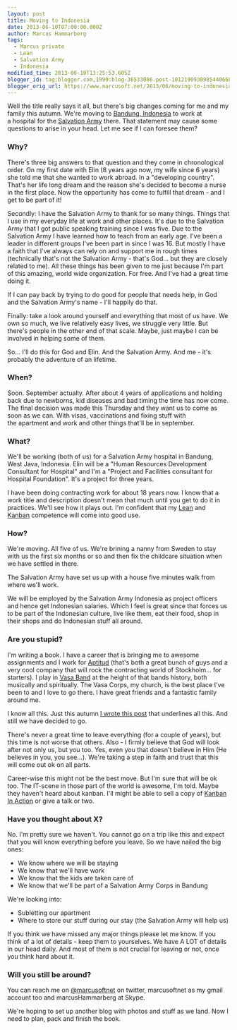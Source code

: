 ```yaml
---
layout: post
title: Moving to Indonesia
date: 2013-06-10T07:00:00.000Z
author: Marcus Hammarberg
tags:
  - Marcus private
  - Lean
  - Salvation Army
  - Indonesia
modified_time: 2013-06-10T13:25:53.605Z
blogger_id: tag:blogger.com,1999:blog-36533086.post-1012190930985440668
blogger_orig_url: https://www.marcusoft.net/2013/06/moving-to-indonesia.html
---
```


Well the title really says it all, but there's big changes coming for me and my family this autumn. We're moving to [Bandung, Indonesia](https://maps.google.com/maps?q=Bandung,+West+Java,+Indonesia&hl=en&sll=37.0625,-95.677068&sspn=47.215051,92.724609&oq=Bandung,+Indonesia&t=h&hnear=Bandung,+West+Java,+Indonesia&z=12&iwloc=A) to work at a hospital for the [Salvation Army](http://www.salvationarmy.org/) there. That statement may cause some questions to arise in your head. Let me see if I can foresee them?

### Why?

There's three big answers to that question and they come in chronological order. On my first date with Elin (8 years ago now, my wife since 6 years) she told me that she wanted to work abroad. In a "developing country". That's her life long dream and the reason she's decided to become a nurse in the first place. Now the opportunity has come to fulfill that dream - and I get to be part of it!

Secondly: I have the Salvation Army to thank for so many things. Things that I use in my everyday life at work and other places. It's due to the Salvation Army that I got public speaking training since I was five. Due to the Salvation Army I have learned how to teach from an early age. I've been a leader in different groups I've been part in since I was 16. But mostly I have a faith that I've always can rely on and support me in rough times (technically that's not the Salvation Army - that's God... but they are closely related to me). All these things has been given to me just because I'm part of this amazing, world wide organization. For free. And I've had a great time doing it.

If I can pay back by trying to do good for people that needs help, in God and the Salvation Army's name - I'll happily do that.

Finally: take a look around yourself and everything that most of us have. We own so much, we live relatively easy lives, we struggle very little. But there's people in the other end of that scale. Maybe, just maybe I can be involved in helping some of them.

So... I'll do this for God and Elin. And the Salvation Army. And me - it's probably the adventure of an lifetime.

### When?

Soon. September actually. After about 4 years of applications and holding back due to newborns, kid diseases and bad timing the time has now come. The final decision was made this Thursday and they want us to come as soon as we can. With visas, vaccinations and fixing stuff with the apartment and work and other things that'll be in september.  

### What?

We'll be working (both of us) for a Salvation Army hospital in Bandung, West Java, Indonesia. Elin will be a "Human Resources Development Consultant for Hospital" and I'm a "Project and Facilities consultant for Hospital Foundation". It's a project for three years.

I have been doing contracting work for about 18 years now. I know that a work title and description doesn't mean that much until you get to do it in practices. We'll see how it plays out. I'm confident that my <a href="https://www.marcusoft.net/search/label/Lean" target="_blank">Lean</a> and <a href="http://bit.ly/theKanbanBook" target="_blank">Kanban</a> competence will come into good use.

### How?

We're moving. All five of us. We're brining a nanny from Sweden to stay with us the first six months or so and then fix the childcare situation when we have settled in there.

The Salvation Army have set us up with a house five minutes walk from where we'll work.

We will be employed by the Salvation Army Indonesia as project officers and hence get Indonesian salaries. Which I feel is great since that forces us to be part of the Indonesian culture, live like them, eat their food, shop in their shops and do Indonesian stuff all around.

### Are you stupid?

I'm writing a book. I have a career that is bringing me to awesome assignments and I work for <a href="http://www.aptitud.se/" target="_blank">Aptitud</a> (that's both a great bunch of guys and a very cool company that will rock the contracting world of Stockholm... for starters). I play in <a href="http://www.vasaband.se/" target="_blank">Vasa Band</a> at the height of that bands history, both musically and spiritually. The Vasa Corps, my church, is the best place I've been to and I love to go there. I have great friends and a fantastic family around me.

I know all this. Just this autumn <a href="https://www.marcusoft.net/2012/10/dear-marcus-theres-no-but-to-follow.html" target="_blank">I wrote this post</a> that underlines all this. And still we have decided to go.

There's never a great time to leave everything (for a couple of years), but this time is not worse that others. Also - I firmly believe that God will look after not only us, but you too. Yes, even you that doesn't believe in Him (He believes in you, you see...). We're taking a step in faith and trust that this will come out ok on all parts.

Career-wise this might not be the best move. But I'm sure that will be ok too. The IT-scene in those part of the world is awesome, I'm told. Maybe they haven't heard about kanban. I'll might be able to sell a copy of <a href="http://bit.ly/theKanbanBook" target="_blank">Kanban In Action</a> or give a talk or two.

### Have you thought about X?

No. I'm pretty sure we haven't. You cannot go on a trip like this and expect that you will know everything before you leave. So we have nailed the big ones:

- We know where we will be staying
- We know that we'll have work
- We know that the kids are taken care of
- We know that we'll be part of a Salvation Army Corps in Bandung

We're looking into:

- Subletting our apartment
- Where to store our stuff during our stay (the Salvation Army will help us)

If you think we have missed any major things please let me know. If you think of a lot of details - keep them to yourselves. We have A LOT of details in our head daily. And most of them is not crucial for leaving or not, once you think hard about it.

### Will you still be around?

You can reach me on <a href="http://twitter.com/marcusofnet" target="_blank">@marcusoftnet</a> on twitter, marcusoftnet as my gmail account too and marcusHammarberg at Skype.

We're hoping to set up another blog with photos and stuff as we land. Now I need to plan, pack and finish the book.
